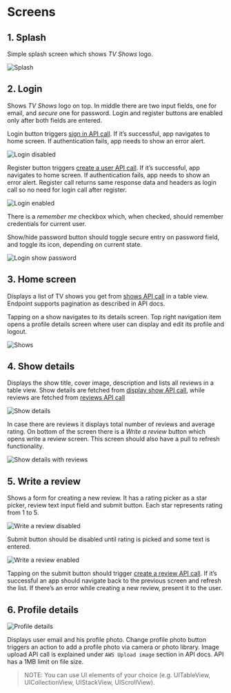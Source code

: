 # Screens

## 1. Splash

Simple splash screen which shows _TV Shows_ logo.

![Splash](/Design/Screenshots/00.png "Splash")

## 2. Login

Shows _TV Shows_ logo on top. In middle there are two input fields, one for email, and *secure* one for password. Login and register buttons are enabled only after both fields are entered.

Login button triggers [sign in API call](https://tv-shows.infinum.academy/api/v1/docs/index.html#tag/Sessions/paths/~1users~1sign_in/post). If it’s successful, app navigates to home screen. If authentication fails, app needs to show an error alert.

![Login disabled](/Design/Screenshots/01.png "Login disabled")

Register button triggers [create a user API call](https://tv-shows.infinum.academy/api/v1/docs/index.html#tag/Registrations/paths/~1users/post). If it’s successful, app navigates to home screen. If authentication fails, app needs to show an error alert. Register call returns same response data and headers as login call so no need for login call after register.

![Login enabled](/Design/Screenshots/02.png "Login enabled")

There is a _remember me_ checkbox which, when checked, should remember credentials for current user.

Show/hide password button should toggle secure entry on password field, and toggle its icon, depending on current state.

![Login show password](/Design/Screenshots/03.png "Login show password")

## 3. Home screen

Displays a list of TV shows you get from [shows API call](https://tv-shows.infinum.academy/api/v1/docs/index.html#tag/Tv-Shows/paths/~1shows/get) in a table view. Endpoint supports pagination as described in API docs.

Tapping on a show navigates to its details screen. Top right navigation item opens a profile details screen where user can display and edit its profile and logout.

![Shows](/Design/Screenshots/04.png "Shows")

## 4. Show details

Displays the show title, cover image, description and lists all reviews in a table view. Show details are fetched from [display show API call](https://tv-shows.infinum.academy/api/v1/docs/index.html#tag/Tv-Shows/paths/~1shows~1{id}/get), while reviews are fetched from [reviews API call](https://tv-shows.infinum.academy/api/v1/docs/index.html#tag/Reviews/paths/~1shows~1{show_id}~1reviews/get)

![Show details](/Design/Screenshots/07.png "Show details")

In case there are reviews it displays total number of reviews and average rating. On bottom of the screen there is a _Write a review_ button which opens write a review screen. This screen should also have a pull to refresh functionality. 

![Show details with reviews](/Design/Screenshots/08.png "Show details with reviews")

## 5. Write a review

Shows a form for creating a new review. It has a rating picker as a star picker, review text input field and submit button. Each star represents rating from 1 to 5.

![Write a review disabled](/Design/Screenshots/09.png "Write a review disabled")

Submit button should be disabled until rating is picked and some text is entered.

![Write a review enabled](/Design/Screenshots/10.png "Write a review enabled")

Tapping on the submit button should trigger [create a review API call](https://tv-shows.infinum.academy/api/v1/docs/index.html#tag/Reviews/paths/~1reviews/post). If it’s successful an app should navigate back to the previous screen and refresh the list. If there’s an error while creating a new review, present it to the user.

## 6. Profile details

![Profile details](/Design/Screenshots/06.png "Profile details")

Displays user email and his profile photo. Change profile photo button triggers an action to add a profile photo via camera or photo library. Image upload API call is explained under `AWS Upload image` section in API docs. API has a 1MB limit on file size.

> NOTE: You can use UI elements of your choice (e.g. UITableView,  UICollectionView, UIStackView, UIScrollView).
